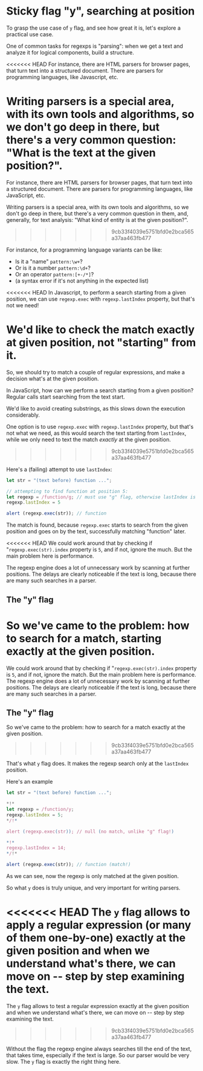 
# Sticky flag "y", searching at position

To grasp the use case of `y` flag, and see how great it is, let's explore a practical use case.

One of common tasks for regexps is "parsing": when we get a text and analyze it for logical components, build a structure.

<<<<<<< HEAD
For instance, there are HTML parsers for browser pages, that turn text into a structured document. There are parsers for programming languages, like Javascript, etc.

Writing parsers is a special area, with its own tools and algorithms, so we don't go deep in there, but there's a very common question: "What is the text at the given position?".
=======
For instance, there are HTML parsers for browser pages, that turn text into a structured document. There are parsers for programming languages, like JavaScript, etc.

Writing parsers is a special area, with its own tools and algorithms, so we don't go deep in there, but there's a very common question in them, and, generally, for text analysis: "What kind of entity is at the given position?".
>>>>>>> 9cb33f4039e5751bfd0e2bca565a37aa463fb477

For instance, for a programming language variants can be like:
- Is it a "name" `pattern:\w+`?
- Or is it a number `pattern:\d+`?
- Or an operator `pattern:[+-/*]`?
- (a syntax error if it's not anything in the expected list)

<<<<<<< HEAD
In Javascript, to perform a search starting from a given position, we can use `regexp.exec` with `regexp.lastIndex` property, but that's not we need!

We'd like to check the match exactly at given position, not "starting" from it.
=======
So, we should try to match a couple of regular expressions, and make a decision what's at the given position.

In JavaScript, how can we perform a search starting from a given position? Regular calls start searching from the text start.

We'd like to avoid creating substrings, as this slows down the execution considerably.

One option is to use `regexp.exec` with `regexp.lastIndex` property, but that's not what we need, as this would search the text starting from `lastIndex`, while we only need to text the match *exactly* at the given position.
>>>>>>> 9cb33f4039e5751bfd0e2bca565a37aa463fb477

Here's a (failing) attempt to use `lastIndex`:

```js run
let str = "(text before) function ...";

// attempting to find function at position 5:
let regexp = /function/g; // must use "g" flag, otherwise lastIndex is ignored
regexp.lastIndex = 5

alert (regexp.exec(str)); // function
```

The match is found, because `regexp.exec` starts to search from the given position and goes on by the text, successfully matching "function" later.

<<<<<<< HEAD
We could work around that by checking if "`regexp.exec(str).index` property is `5`, and if not, ignore the much. But the main problem here is performance.

The regexp engine does a lot of unnecessary work by scanning at further positions. The delays are clearly noticeable if the text is long, because there are many such searches in a parser.

## The "y" flag

So we've came to the problem: how to search for a match, starting exactly at the given position.
=======
We could work around that by checking if "`regexp.exec(str).index` property is `5`, and if not, ignore the match. But the main problem here is performance. The regexp engine does a lot of unnecessary work by scanning at further positions. The delays are clearly noticeable if the text is long, because there are many such searches in a parser.

## The "y" flag

So we've came to the problem: how to search for a match exactly at the given position.
>>>>>>> 9cb33f4039e5751bfd0e2bca565a37aa463fb477

That's what `y` flag does. It makes the regexp search only at the `lastIndex` position.

Here's an example

```js run
let str = "(text before) function ...";

*!*
let regexp = /function/y;
regexp.lastIndex = 5;
*/!*

alert (regexp.exec(str)); // null (no match, unlike "g" flag!)

*!*
regexp.lastIndex = 14;
*/!*

alert (regexp.exec(str)); // function (match!)
```

As we can see, now the regexp is only matched at the given position.

So what `y` does is truly unique, and very important for writing parsers.

<<<<<<< HEAD
The `y` flag allows to apply a regular expression (or many of them one-by-one) exactly at the given position and when we understand what's there, we can move on -- step by step examining the text.
=======
The `y` flag allows to test a regular expression exactly at the given position and when we understand what's there, we can move on -- step by step examining the text.
>>>>>>> 9cb33f4039e5751bfd0e2bca565a37aa463fb477

Without the flag the regexp engine always searches till the end of the text, that takes time, especially if the text is large. So our parser would be very slow. The `y` flag is exactly the right thing here.
